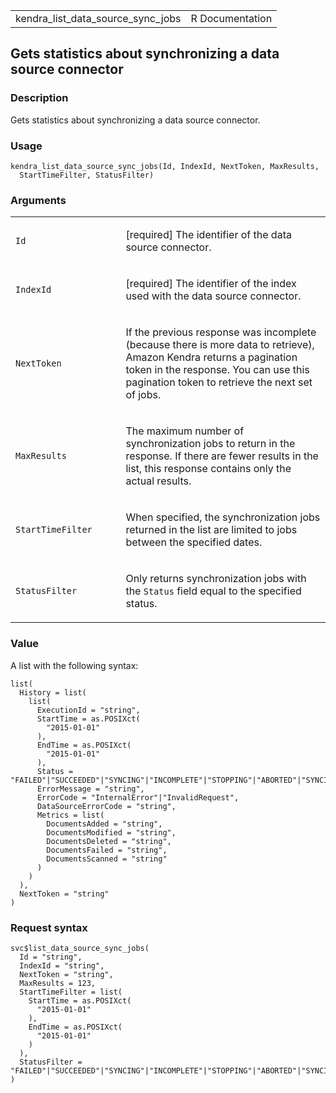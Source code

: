 <table style="width: 100%;">
<tbody>
<tr class="odd">
<td>kendra_list_data_source_sync_jobs</td>
<td style="text-align: right;">R Documentation</td>
</tr>
</tbody>
</table>

## Gets statistics about synchronizing a data source connector

### Description

Gets statistics about synchronizing a data source connector.

### Usage

    kendra_list_data_source_sync_jobs(Id, IndexId, NextToken, MaxResults,
      StartTimeFilter, StatusFilter)

### Arguments

<table>
<colgroup>
<col style="width: 35%" />
<col style="width: 65%" />
</colgroup>
<tbody>
<tr class="odd">
<td><code id="kendra_list_data_source_sync_jobs_:_Id">Id</code></td>
<td><p>[required] The identifier of the data source connector.</p></td>
</tr>
<tr class="even">
<td><code
id="kendra_list_data_source_sync_jobs_:_IndexId">IndexId</code></td>
<td><p>[required] The identifier of the index used with the data source
connector.</p></td>
</tr>
<tr class="odd">
<td><code
id="kendra_list_data_source_sync_jobs_:_NextToken">NextToken</code></td>
<td><p>If the previous response was incomplete (because there is more
data to retrieve), Amazon Kendra returns a pagination token in the
response. You can use this pagination token to retrieve the next set of
jobs.</p></td>
</tr>
<tr class="even">
<td><code
id="kendra_list_data_source_sync_jobs_:_MaxResults">MaxResults</code></td>
<td><p>The maximum number of synchronization jobs to return in the
response. If there are fewer results in the list, this response contains
only the actual results.</p></td>
</tr>
<tr class="odd">
<td><code
id="kendra_list_data_source_sync_jobs_:_StartTimeFilter">StartTimeFilter</code></td>
<td><p>When specified, the synchronization jobs returned in the list are
limited to jobs between the specified dates.</p></td>
</tr>
<tr class="even">
<td><code
id="kendra_list_data_source_sync_jobs_:_StatusFilter">StatusFilter</code></td>
<td><p>Only returns synchronization jobs with the <code>Status</code>
field equal to the specified status.</p></td>
</tr>
</tbody>
</table>

### Value

A list with the following syntax:

    list(
      History = list(
        list(
          ExecutionId = "string",
          StartTime = as.POSIXct(
            "2015-01-01"
          ),
          EndTime = as.POSIXct(
            "2015-01-01"
          ),
          Status = "FAILED"|"SUCCEEDED"|"SYNCING"|"INCOMPLETE"|"STOPPING"|"ABORTED"|"SYNCING_INDEXING",
          ErrorMessage = "string",
          ErrorCode = "InternalError"|"InvalidRequest",
          DataSourceErrorCode = "string",
          Metrics = list(
            DocumentsAdded = "string",
            DocumentsModified = "string",
            DocumentsDeleted = "string",
            DocumentsFailed = "string",
            DocumentsScanned = "string"
          )
        )
      ),
      NextToken = "string"
    )

### Request syntax

    svc$list_data_source_sync_jobs(
      Id = "string",
      IndexId = "string",
      NextToken = "string",
      MaxResults = 123,
      StartTimeFilter = list(
        StartTime = as.POSIXct(
          "2015-01-01"
        ),
        EndTime = as.POSIXct(
          "2015-01-01"
        )
      ),
      StatusFilter = "FAILED"|"SUCCEEDED"|"SYNCING"|"INCOMPLETE"|"STOPPING"|"ABORTED"|"SYNCING_INDEXING"
    )
